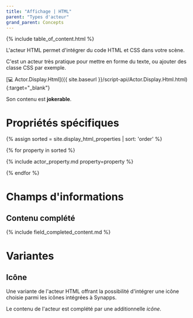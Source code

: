 ```yaml
---
title: "Affichage | HTML"
parent: "Types d'acteur"
grand_parent: Concepts
---
```


{% include table_of_content.html %}

L'acteur HTML permet d'intégrer du code HTML et CSS dans votre scène.

C'est un acteur très pratique pour mettre en forme du texte, ou ajouter des classe CSS par exemple.

[&#x1F4BB; Actor.Display.Html]({{ site.baseurl }}/script-api/Actor.Display.Html.html){:target="_blank"}

Son contenu est **jokerable**.

# Propriétés spécifiques

{% assign sorted = site.display_html_properties | sort: 'order' %}

{% for property in sorted %}

{% include actor_property.md property=property %}

{% endfor %}

# Champs d'informations

## Contenu complété

{% include field_completed_content.md %}

# Variantes

## Icône

Une variante de l'acteur HTML offrant la possibilité d'intégrer une icône choisie parmi les icônes intégrées à Synapps.

Le contenu de l'acteur est complété par une additionnelle *icône*.
